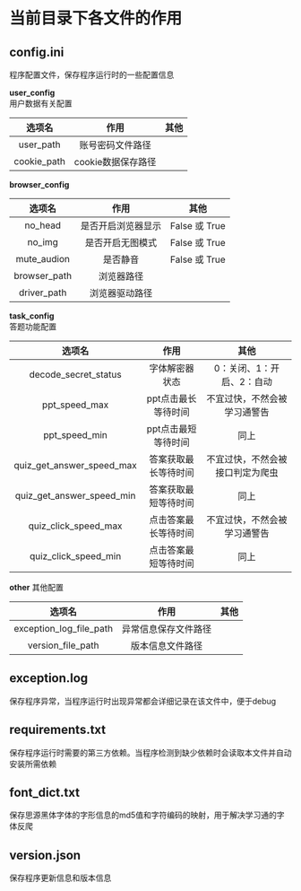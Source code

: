# 当前目录下各文件的作用

## config.ini
程序配置文件，保存程序运行时的一些配置信息

**user_config**  
用户数据有关配置

|     选项名      |      作用       |  其他   |
|:------------:|:-------------:|:-----:|
|  user_path   |   账号密码文件路径    ||
| cookie_path  | cookie数据保存路径  ||

**browser_config**

|      选项名      |     作用     |      其他      |
|:-------------:|:----------:|:------------:|
|    no_head    | 是否开启浏览器显示  | False 或 True |
|    no_img     |  是否开启无图模式  | False 或 True |
|  mute_audion  |    是否静音    | False 或 True |
| browser_path  |   浏览器路径    ||
|  driver_path  |  浏览器驱动路径   ||


**task_config**  
答题功能配置

|            选项名             |      作用      |        其他        |
|:--------------------------:|:------------:|:----------------:|
|    decode_secret_status    |   字体解密器状态    |  0：关闭、1：开启、2：自动  |
|       ppt_speed_max        | ppt点击最长等待时间  |  不宜过快，不然会被学习通警告  |
|       ppt_speed_min        | ppt点击最短等待时间  |        同上        |
| quiz_get_answer_speed_max  |  答案获取最长等待时间  | 不宜过快，不然会被接口判定为爬虫 |
| quiz_get_answer_speed_min  |  答案获取最短等待时间  |        同上        |
|    quiz_click_speed_max    |  点击答案最长等待时间  |  不宜过快，不然会被学习通警告  |
|    quiz_click_speed_min    |  点击答案最短等待时间  |        同上        |


**other**
其他配置

|           选项名            |     作用      |  其他 |
|:------------------------:|:-----------:|----:|
| exception_log_file_path  | 异常信息保存文件路径  ||
|    version_file_path     |  版本信息文件路径   ||

## exception.log
保存程序异常，当程序运行时出现异常都会详细记录在该文件中，便于debug

## requirements.txt
保存程序运行时需要的第三方依赖。当程序检测到缺少依赖时会读取本文件并自动安装所需依赖

## font_dict.txt
保存思源黑体字体的字形信息的md5值和字符编码的映射，用于解决学习通的字体反爬

## version.json
保存程序更新信息和版本信息
